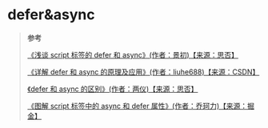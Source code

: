 # defer&async

> **参考**
>
> [《浅谈 script 标签的 defer 和 async》(作者：景初)【来源：思否】](https://segmentfault.com/a/1190000006778717)
>
> [《详解 defer 和 async 的原理及应用》(作者：liuhe688)【来源：CSDN】](https://blog.csdn.net/liuhe688/article/details/51247484)
>
> [《defer 和 async 的区别》(作者：两仪)【来源：思否】](https://segmentfault.com/q/1010000000640869)
>
> [《图解 script 标签中的 async 和 defer 属性》(作者：乔珂力)【来源：掘金】](https://juejin.cn/post/6894629999215640583)
